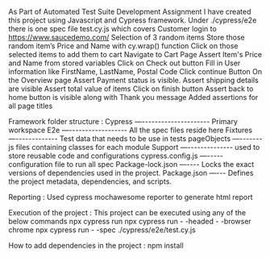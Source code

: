 As Part of Automated Test Suite Development Assignment I have created this project using Javascript and Cypress framework.
Under ./cypress/e2e there is one spec file test.cy.js which covers
Customer login to https://www.saucedemo.com/
Selection of 3 random items
Store those random item’s Price and Name with cy.wrap() function
Click on those selected items to add them to cart
Navigate to Cart Page
Assert Item's Price and Name from stored variables
Click on Check out button
Fill in User information like FirstName, LastName, Postal Code
Click continue Button
On the Overview page Assert Payment status is visible.
Assert shipping details are visible
Assert total value of items 
Click on finish button
Assert back to home button is visible along with Thank you message 
Added assertions for all page titles


Framework folder structure : 
Cypress  —--------------------- Primary workspace
E2e —------------------ All the spec files reside here
Fixtures —------------- Test data that needs to be use in tests
pageObjects —------- js files containing classes for each module 
Support —-------------- used to store reusable code and configurations
cypress.config.js —-----   configuration file to run all spec
Package-lock.json —---- Locks the exact versions of dependencies used in the project.
Package.json —---  Defines the project metadata, dependencies, and scripts.

Reporting : 
Used cypress mochawesome reporter to generate html report

Execution of the project : 
	This project can be executed using any of the below commands
  npx cypress run
  npx cypress run - -headed - -browser chrome
  npx cypress run - -spec ./cypress/e2e/test.cy.js

How to add dependencies in the project : 
	npm install

